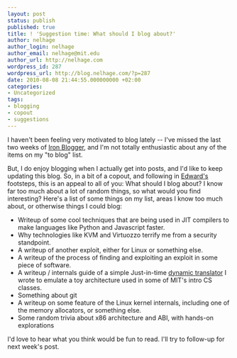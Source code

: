 ```yaml
---
layout: post
status: publish
published: true
title: ! 'Suggestion time: What should I blog about?'
author: nelhage
author_login: nelhage
author_email: nelhage@mit.edu
author_url: http://nelhage.com
wordpress_id: 287
wordpress_url: http://blog.nelhage.com/?p=287
date: 2010-08-08 21:44:55.000000000 +02:00
categories:
- Uncategorized
tags:
- blogging
- copout
- suggestions
---
```

I haven't been feeling very motivated to blog lately -- I've missed
the last two weeks of [Iron Blogger](http:&#47;&#47;iron-blogger.mit.edu&#47;),
and I'm not totally enthusiastic about any of the items on my "to
blog" list.

But, I do enjoy blogging when I actually get into posts, and I'd like
to keep updating this blog. So, in a bit of a copout, and following in
[Edward's](http:&#47;&#47;blog.ezyang.com&#47;2010&#47;07&#47;suggestion-box&#47;) footsteps,
this is an appeal to all of you: What should I blog about? I know far
too much about a lot of random things, so what would you find
interesting? Here's a list of some things on my list, areas I know too
much about, or otherwise things I could blog:

- Writeup of some cool techniques that are being used in JIT compilers
  to make languages like Python and Javascript faster.
- Why technologies like KVM and Virtuozzo terrify me from a security
  standpoint.
- A writeup of another exploit, either for Linux or something else.
- A writeup of the process of finding and exploiting an exploit in
  some piece of software.
- A writeup &#47; internals guide of a simple Just-in-time [dynamic
  translator](http:&#47;&#47;github.com&#47;nelhage&#47;bemu&#47;) I wrote to emulate a
  toy architecture used in some of MIT's intro CS classes.
- Something about git
- A writeup on some feature of the Linux kernel internals, including
  one of the memory allocators, or something else.
- Some random trivia about x86 architecture and ABI, with hands-on
  explorations

I'd love to hear what you think would be fun to read. I'll try to
follow-up for next week's post.

